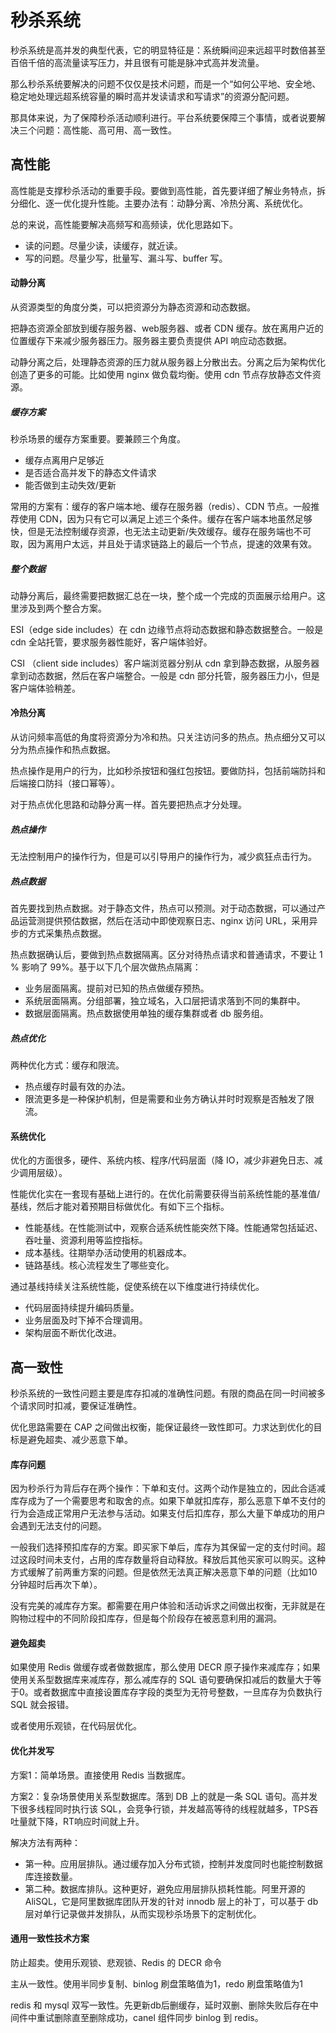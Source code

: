 # 秒杀系统

秒杀系统是高并发的典型代表，它的明显特征是：系统瞬间迎来远超平时数倍甚至百倍千倍的高流量读写压力，并且很有可能是脉冲式高并发流量。

那么秒杀系统要解决的问题不仅仅是技术问题，而是一个“如何公平地、安全地、稳定地处理远超系统容量的瞬时高并发读请求和写请求”的资源分配问题。

那具体来说，为了保障秒杀活动顺利进行。平台系统要保障三个事情，或者说要解决三个问题：高性能、高可用、高一致性。

## 高性能

高性能是支撑秒杀活动的重要手段。要做到高性能，首先要详细了解业务特点，拆分细化、逐一优化提升性能。主要办法有：动静分离、冷热分离、系统优化。

总的来说，高性能要解决高频写和高频读，优化思路如下。

- 读的问题。尽量少读，读缓存，就近读。
- 写的问题。尽量少写，批量写、漏斗写、buffer 写。



#### 动静分离

从资源类型的角度分类，可以把资源分为静态资源和动态数据。

把静态资源全部放到缓存服务器、web服务器、或者 CDN 缓存。放在离用户近的位置缓存下来减少服务器压力。服务器主要负责提供 API 响应动态数据。

动静分离之后，处理静态资源的压力就从服务器上分散出去。分离之后为架构优化创造了更多的可能。比如使用 nginx 做负载均衡。使用 cdn 节点存放静态文件资源。

##### 缓存方案

秒杀场景的缓存方案重要。要兼顾三个角度。

- 缓存点离用户足够近
- 是否适合高并发下的静态文件请求
- 能否做到主动失效/更新

常用的方案有：缓存的客户端本地、缓存在服务器（redis）、CDN 节点。一般推荐使用 CDN，因为只有它可以满足上述三个条件。缓存在客户端本地虽然足够快，但是无法控制缓存资源，也无法主动更新/失效缓存。缓存在服务端也不可取，因为离用户太远，并且处于请求链路上的最后一个节点，提速的效果有效。

##### 整个数据

动静分离后，最终需要把数据汇总在一块，整个成一个完成的页面展示给用户。这里涉及到两个整合方案。

ESI（edge side includes）在 cdn 边缘节点将动态数据和静态数据整合。一般是 cdn 全站托管，要求服务器性能好，客户端体验好。

CSI （client side includes）客户端浏览器分别从 cdn 拿到静态数据，从服务器拿到动态数据，然后在客户端整合。一般是 cdn 部分托管，服务器压力小，但是客户端体验稍差。





#### 冷热分离

从访问频率高低的角度将资源分为冷和热。只关注访问多的热点。热点细分又可以分为热点操作和热点数据。

热点操作是用户的行为，比如秒杀按钮和强红包按钮。要做防抖，包括前端防抖和后端接口防抖（接口幂等）。

对于热点优化思路和动静分离一样。首先要把热点才分处理。

##### 热点操作

无法控制用户的操作行为，但是可以引导用户的操作行为，减少疯狂点击行为。

##### 热点数据

首先要找到热点数据。对于静态文件，热点可以预测。对于动态数据，可以通过产品运营测提供预估数据，然后在活动中即使观察日志、nginx 访问 URL，采用异步的方式采集热点数据。

热点数据确认后，要做到热点数据隔离。区分对待热点请求和普通请求，不要让 1 % 影响了 99%。基于以下几个层次做热点隔离：

- 业务层面隔离。提前对已知的热点做缓存预热。
- 系统层面隔离。分组部署，独立域名，入口层把请求落到不同的集群中。
- 数据层面隔离。热点数据使用单独的缓存集群或者 db 服务组。



##### 热点优化

两种优化方式：缓存和限流。

- 热点缓存时最有效的办法。
- 限流更多是一种保护机制，但是需要和业务方确认并时时观察是否触发了限流。



#### 系统优化

优化的方面很多，硬件、系统内核、程序/代码层面（降 IO，减少非避免日志、减少调用层级）。

性能优化实在一套现有基础上进行的。在优化前需要获得当前系统性能的基准值/基线，然后才能对着预期目标做优化。有如下三个指标。

- 性能基线。在性能测试中，观察合适系统性能突然下降。性能通常包括延迟、吞吐量、资源利用等监控指标。
- 成本基线。往期举办活动使用的机器成本。
- 链路基线。核心流程发生了哪些变化。

通过基线持续关注系统性能，促使系统在以下维度进行持续优化。

- 代码层面持续提升编码质量。
- 业务层面及时下掉不合理调用。
- 架构层面不断优化改进。



## 高一致性

秒杀系统的一致性问题主要是库存扣减的准确性问题。有限的商品在同一时间被多个请求同时扣减，要保证准确性。

优化思路需要在 CAP 之间做出权衡，能保证最终一致性即可。力求达到优化的目标是避免超卖、减少恶意下单。

#### 库存问题

因为秒杀行为背后存在两个操作：下单和支付。这两个动作是独立的，因此合适减库存成为了一个需要思考和取舍的点。如果下单就扣库存，那么恶意下单不支付的行为会造成正常用户无法参与活动。如果支付后扣库存，那么大量下单成功的用户会遇到无法支付的问题。

一般我们选择预扣库存的方案。即买家下单后，库存为其保留一定的支付时间。超过这段时间未支付，占用的库存数量将自动释放。释放后其他买家可以购买。这种方式缓解了前两重方案的问题。但是依然无法真正解决恶意下单的问题（比如10分钟超时后再次下单）。

没有完美的减库存方案。都需要在用户体验和活动诉求之间做出权衡，无非就是在购物过程中的不同阶段扣库存，但是每个阶段存在被恶意利用的漏洞。



#### 避免超卖

如果使用 Redis 做缓存或者做数据库，那么使用 DECR 原子操作来减库存；如果使用关系型数据库来减库存，那么减库存的 SQL 语句要确保扣减后的数量大于等于0。或者数据库中直接设置库存字段的类型为无符号整数，一旦库存为负数执行 SQL 就会报错。

或者使用乐观锁，在代码层优化。



#### 优化并发写

方案1：简单场景。直接使用 Redis 当数据库。

方案2：复杂场景使用关系型数据库。落到 DB 上的就是一条 SQL 语句。高并发下很多线程同时执行该 SQL，会竞争行锁，并发越高等待的线程就越多，TPS吞吐量就下降，RT响应时间就上升。

解决方法有两种：

- 第一种。应用层排队。通过缓存加入分布式锁，控制并发度同时也能控制数据库连接数量。
- 第二种。数据库排队。这种更好，避免应用层排队损耗性能。阿里开源的 AliSQL，它是阿里数据库团队开发的针对 innodb 层上的补丁，可以基于 db 层对单行记录做并发排队，从而实现秒杀场景下的定制优化。



#### 通用一致性技术方案

防止超卖。使用乐观锁、悲观锁、Redis 的 DECR 命令

主从一致性。使用半同步复制、binlog 刷盘策略值为1，redo 刷盘策略值为1

redis 和 mysql 双写一致性。先更新db后删缓存，延时双删、删除失败后存在中间件中重试删除直至删除成功，canel 组件同步 binlog 到 redis。



